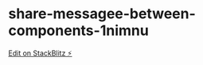 # share-messagee-between-components-1nimnu

[Edit on StackBlitz ⚡️](https://stackblitz.com/edit/share-messagee-between-components-1nimnu)